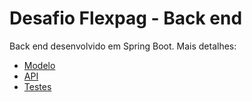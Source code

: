 # Desafio Flexpag - Back end

Back end desenvolvido em Spring Boot. Mais detalhes:

- [Modelo]
- [API] 
- [Testes]

[Modelo]: <https://github.com/gabrielmmats/flexpag-desafio-backend-gabriel-mendes/blob/main/docs/modelo.md>
[API]: <https://github.com/gabrielmmats/flexpag-desafio-backend-gabriel-mendes/blob/main/docs/api.md>
[Testes]: <https://github.com/gabrielmmats/flexpag-desafio-backend-gabriel-mendes/blob/main/docs/testes.md>
